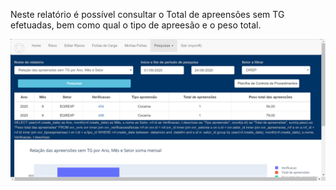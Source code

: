 Neste relatório é possível consultar o Total de apreensões sem 
TG efetuadas, bem como qual o tipo de apreesão e o peso total.

![Relatorio Gerencial](../images/RLg1.png)